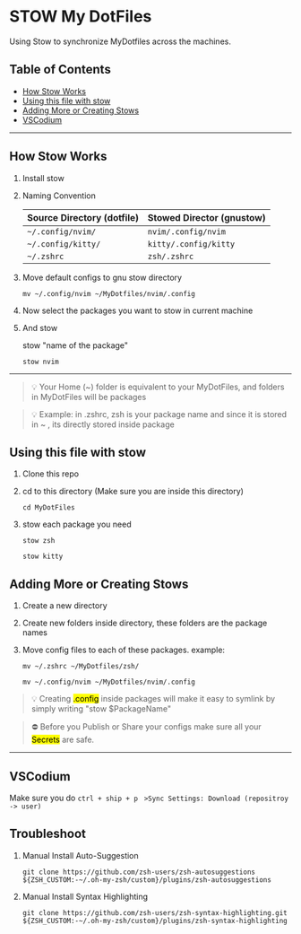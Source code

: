 # STOW My DotFiles
Using Stow to synchronize MyDotfiles across the machines.

## Table of Contents

  - [How Stow Works](#how-stow-works)
  - [Using this file with stow](#using-this-file-with-stow)
  - [Adding More or Creating Stows](#adding-more-or-creating-stows)
  - [VSCodium](#vscodium)


---
## How Stow Works

1. Install stow
2. Naming Convention

    | Source Directory (dotfile)        | Stowed Director (gnustow)             |
    |--------------------------|-------------------------------|
    | `~/.config/nvim/`       | `nvim/.config/nvim`          |
    | `~/.config/kitty/`      | `kitty/.config/kitty`        |
    | `~/.zshrc`              | `zsh/.zshrc`                 |

3. Move default configs to gnu stow directory
   
    `mv ~/.config/nvim ~/MyDotfiles/nvim/.config`

4. Now select the packages you want to stow in current machine
5. And stow
    
    stow "name of the package"
    
    `stow nvim`

---

> 💡 Your Home (~) folder is equivalent to your MyDotFiles, and folders in MyDotFiles will be packages

>💡 Example: in .zshrc, zsh is your package name and since it is stored in ~ , its directly stored inside package

## Using this file with stow
1. Clone this repo

2. cd to this directory (Make sure you are inside this directory)
  
    `cd MyDotFiles`

3. stow each package you need
  
    `stow zsh`
    
    `stow kitty`

## Adding More or Creating Stows

1. Create a new directory
2. Create new folders inside directory, these folders are the package names
3. Move config files to each of these packages.
  example: 

    `mv ~/.zshrc ~/MyDotfiles/zsh/`
    
    `mv ~/.config/nvim ~/MyDotfiles/nvim/.config`

> 💡 Creating <mark>.config</mark> inside packages will make it easy to symlink by simply writing "stow $PackageName"

> ⛔ Before you Publish or Share your configs make sure all your <mark>Secrets</mark> are safe. 
---
## VSCodium

Make sure you do 
`ctrl + ship + p`
` >Sync Settings: Download (repositroy -> user)`

## Troubleshoot

1. Manual Install Auto-Suggestion

   `git clone https://github.com/zsh-users/zsh-autosuggestions ${ZSH_CUSTOM:-~/.oh-my-zsh/custom}/plugins/zsh-autosuggestions`

2. Manual Install Syntax Highlighting

   `git clone https://github.com/zsh-users/zsh-syntax-highlighting.git ${ZSH_CUSTOM:-~/.oh-my-zsh/custom}/plugins/zsh-syntax-highlighting`

